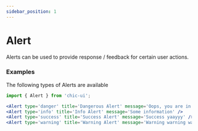 ```yaml
---
sidebar_position: 1
---
```


# Alert

Alerts can be used to provide response / feedback for certain user actions.

### Examples

The following types of Alerts are available

```jsx
import { Alert } from 'chic-ui';

<Alert type='danger' title='Dangerous Alert' message='Oops, you are in danger!' />
<Alert type='info' title='Info Alert' message='Some information' />
<Alert type='success' title='Success Alert' message='Success yaayyy' />
<Alert type='warning' title='Warning Alert' message='Warning warning warning' />
```
